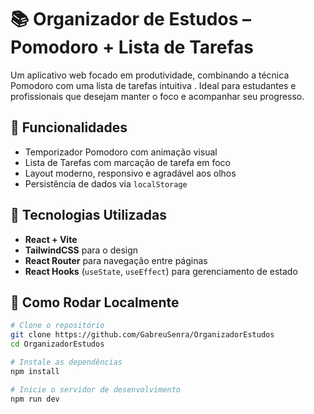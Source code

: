 # 📚 Organizador de Estudos – Pomodoro + Lista de Tarefas

Um aplicativo web focado em produtividade, combinando a técnica Pomodoro com uma lista de tarefas intuitiva . Ideal para estudantes e profissionais que desejam manter o foco e acompanhar seu progresso.


## 🚀 Funcionalidades

- Temporizador Pomodoro com animação visual  
- Lista de Tarefas com marcação de tarefa em foco  
- Layout moderno, responsivo e agradável aos olhos  
- Persistência de dados via `localStorage`


## 🧪 Tecnologias Utilizadas

- **React + Vite**
- **TailwindCSS** para o design
- **React Router** para navegação entre páginas
- **React Hooks** (`useState`, `useEffect`) para gerenciamento de estado


## 🔧 Como Rodar Localmente

```bash
# Clone o repositório
git clone https://github.com/GabreuSenra/OrganizadorEstudos
cd OrganizadorEstudos

# Instale as dependências
npm install

# Inicie o servidor de desenvolvimento
npm run dev
